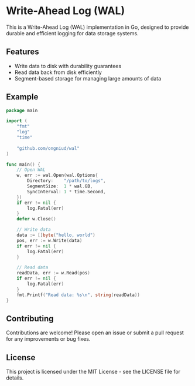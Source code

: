 # Write-Ahead Log (WAL)

This is a Write-Ahead Log (WAL) implementation in Go, designed to provide durable and efficient logging for data storage systems.

## Features

- Write data to disk with durability guarantees
- Read data back from disk efficiently
- Segment-based storage for managing large amounts of data

## Example

```go
package main

import (
    "fmt"
    "log"
    "time"
	
    "github.com/ongniud/wal"
)

func main() {
    // Open WAL
    w, err := wal.Open(wal.Options{
        Directory:    "/path/to/logs",
        SegmentSize:  1 * wal.GB,
        SyncInterval: 1 * time.Second,
    })
    if err != nil {
        log.Fatal(err)
    }
    defer w.Close()

    // Write data
    data := []byte("hello, world")
    pos, err := w.Write(data)
    if err != nil {
        log.Fatal(err)
    }

    // Read data
    readData, err := w.Read(pos)
    if err != nil {
        log.Fatal(err)
    }
    fmt.Printf("Read data: %s\n", string(readData))
}
```

## Contributing
Contributions are welcome! Please open an issue or submit a pull request for any improvements or bug fixes.
## License
This project is licensed under the MIT License - see the LICENSE file for details.
